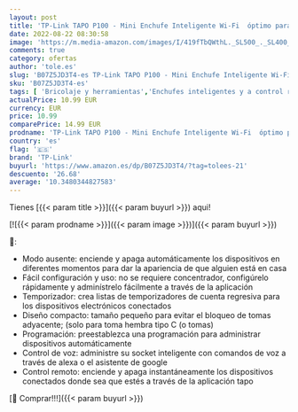 ```yaml
---
layout: post
title: 'TP-Link TAPO P100 - Mini Enchufe Inteligente Wi-Fi  óptimo para programar el encendido/apagado y ahorrar energía  no necesita HUB  compatible con Alexa y Google Home  Color Blanco'
date: 2022-08-22 08:30:58
image: 'https://m.media-amazon.com/images/I/419fTbQWthL._SL500_._SL400_.jpg'
comments: true
category: ofertas
author: 'tole.es'
slug: 'B07Z5JD3T4-es TP-Link TAPO P100 - Mini Enchufe Inteligente Wi-Fi óptimo...'
sku: 'B07Z5JD3T4-es'
tags: [ 'Bricolaje y herramientas','Enchufes inteligentes y a control remoto','Enchufes y accesorios','Instalación eléctrica','alexa','enchufe','google','home','inteligente','tp-link','🇪🇸', ]
actualPrice: 10.99 EUR
currency: EUR
price: 10.99
comparePrice: 14.99 EUR
prodname: 'TP-Link TAPO P100 - Mini Enchufe Inteligente Wi-Fi  óptimo para programar el encendido/apagado y ahorrar energía  no necesita HUB  compatible con Alexa y Google Home  Color Blanco'
country: 'es'
flag: '🇪🇸'
brand: 'TP-Link'
buyurl: 'https://www.amazon.es/dp/B07Z5JD3T4/?tag=tolees-21'
descuento: '26.68'
average: '10.3480344827583'
---
```


Tienes [{{< param title >}}]({{< param buyurl >}}) aqui!

[![{{< param prodname >}}]({{< param image >}})]({{< param buyurl >}})

🔎:

- Modo ausente: enciende y apaga automáticamente los dispositivos en diferentes momentos para dar la apariencia de que alguien está en casa
- Fácil configuración y uso: no se requiere concentrador, configúrelo rápidamente y adminístrelo fácilmente a través de la aplicación
- Temporizador: crea listas de temporizadores de cuenta regresiva para los dispositivos electrónicos conectados
- Diseño compacto: tamaño pequeño para evitar el bloqueo de tomas adyacente; (solo para toma hembra tipo C (o tomas)
- Programación: preestablezca una programación para administrar dispositivos automáticamente
- Control de voz: administre su socket inteligente con comandos de voz a través de alexa o el asistente de google
- Control remoto: enciende y apaga instantáneamente los dispositivos conectados donde sea que estés a través de la aplicación tapo

[🛒 Comprar!!!]({{< param buyurl >}})
